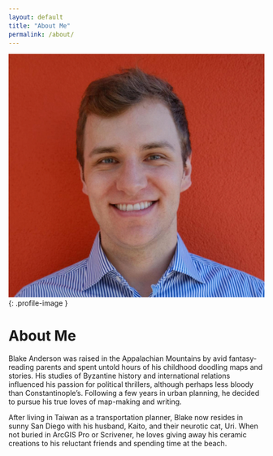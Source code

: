 ```yaml
---
layout: default
title: "About Me"
permalink: /about/
---
```


![Blake Anderson](/assets/images/profile.jpg){: .profile-image }

# About Me

Blake Anderson was raised in the Appalachian Mountains by avid fantasy-reading parents and spent untold hours of his childhood doodling maps and stories. His studies of Byzantine history and international relations influenced his passion for political thrillers, although perhaps less bloody than Constantinople’s. Following a few years in urban planning, he decided to pursue his true loves of map-making and writing.

After living in Taiwan as a transportation planner, Blake now resides in sunny San Diego with his husband, Kaito, and their neurotic cat, Uri. When not buried in ArcGIS Pro or Scrivener, he loves giving away his ceramic creations to his reluctant friends and spending time at the beach.
